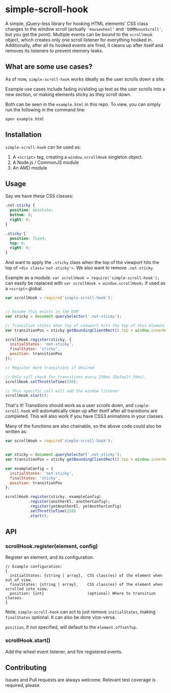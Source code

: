 # simple-scroll-hook
A simple, jQuery-less library for hooking HTML elements' CSS class changes to the window scroll (actually `'mousewheel'` and `'DOMMouseScroll'`, but you get the point). Multiple events can be bound to the `scrollHook` object, which creates only one scroll listener for everything hooked in. Additionally, after all its hooked events are fired, it cleans up after itself and removes its listeners to prevent memory leaks.

## What are some use cases?
As of now, `simple-scroll-hook` works ideally as the user scrolls down a site.

Example use cases include fading in/sliding up text as the user scrolls into a new section, or making elements sticky as they scroll down.

Both can be seen in the `example.html` in this repo. To view, you can simply run the following in the command line:

```
open example.html
```

## Installation
`simple-scroll-hook` can be used as:

1. A `<script>` tag, creating a `window.scrollHook` singleton object.
2. A Node.js / CommonJS module
3. An AMD module

## Usage
Say we have these CSS classes:

```CSS
.not-sticky {
  position: absolute;
  bottom: 0;
  right: 0;
}

.sticky {
  position: fixed;
  top: 0;
  right: 0;
}
```

And want to apply the `.sticky` class when the top of the viewport hits the top of `<div class='not-sticky'>`. We also want to remove `.not-sticky`.

Example as a module. `var scrollHook = require('simple-scroll-hook');` can easily be replaced with `var scrollHook = window.scrollHook;` if used as a `<script>` global.

```javascript
var scrollHook = require('simple-scroll-hook');


// Assume this exists in the DOM
var sticky = document.querySelector('.not-sticky');

// Transition states when top of viewport hits the top of this element
var transitionPos = sticky.getBoundingClientRect().top + window.innerHeight;

scrollHook.register(sticky, {
  initialStates: 'not-sticky',
  finalStates: 'sticky',
  position: transitionPos
});

// Register more transitions if desired

// Only call check for transitions every 250ms (Default 50ms).
scrollHook.setThrottleTime(250);

// This specific call will add the window listener
scrollHook.start();
```

That's it! Transitions should work as a user scrolls down, and `simple-scroll-hook` will automatically clean up after itself after all transitions are completed. This will also work if you have CSS3 animations in your classes.

Many of the functions are also chainable, so the above code could also be written as:

```javascript
var scrollHook = require('simple-scroll-hook');


var sticky = document.querySelector('.not-sticky');
var transitionPos = sticky.getBoundingClientRect().top + window.innerHeight;

var exampleConfig = {
  initialStates: 'not-sticky',
  finalStates: 'sticky',
  position: transitionPos
};

scrollHook.register(sticky, exampleConfig)
          .register(anotherEl, anotherConfig);
          .register(yetAnotherEl, yetAnotherConfig)
          .setThrottleTime(250)
          .start();
```

## API
### scrollHook.register(element, config)
Register an element, and its configuration.
```
// Example configuration:
{
  initialStates: {string | array},  CSS class(es) of the element when out of view.
  finalStates: {string | array},    CSS class(es) of the element when scrolled into view.
  position: {int}                   (optional) Where to transition classes.
}
```
Note,
`simple-scroll-hook` can act to just remove `initialStates`, making `finalStates` optional.
It can also be done vice-versa.

`position`, if not specified, will default to the `element.offsetTop`.

### scrollHook.start()
 Add the wheel event listener, and fire registered events.


## Contributing
Issues and Pull requests are always welcome. Relevant test coverage is required, please.
